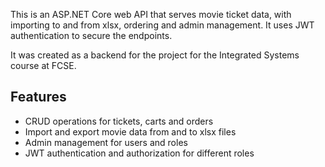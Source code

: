This is an ASP.NET Core web API that serves movie ticket data, with importing to and from xlsx, ordering and admin management. It uses JWT authentication to secure the endpoints.

It was created as a backend for the project for the Integrated Systems course at FCSE.

## Features

- CRUD operations for tickets, carts and orders
- Import and export movie data from and to xlsx files
- Admin management for users and roles
- JWT authentication and authorization for different roles
